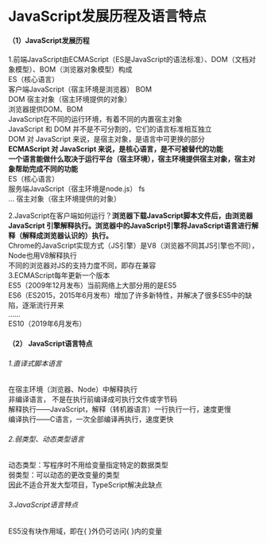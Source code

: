# JavaScript发展历程及语言特点  
#### （1）JavaScript发展历程  
1.前端JavaScript由ECMAScript（ES是JavaScript的语法标准）、DOM（文档对象模型）、BOM（浏览器对象模型）构成  
                                    ES（核心语言）  
客户端JavaScript（宿主环境是浏览器） BOM  
                                    DOM    宿主对象（宿主环境提供的对象）  
浏览器提供DOM、BOM  
JavaScript在不同的运行环境，有着不同的内置宿主对象  
JavaScript 和 DOM 并不是不可分割的，它们的语言标准相互独立  
DOM 对 JavaScript 来说，是宿主对象，是语言中可更换的部分  
**ECMAScript 对 JavaScript 来说，是核心语言，是不可被替代的功能**  
**一个语言能做什么取决于运行平台（宿主环境），宿主环境提供宿主对象，宿主对象帮助完成不同的功能**  
                                     ES（核心语言）   
服务端JavaScript（宿主环境是node.js） fs  
                                     …      宿主对象（宿主环境提供的对象）  

2.JavaScript在客户端如何运行？**浏览器下载JavaScript脚本文件后，由浏览器 JavaScript 引擎解释执行。浏览器中的JavaScript引擎将JavaScript语言进行解释（解释成浏览器认识的）执行。**  
Chrome的JavaScript实现方式（JS引擎）是V8（浏览器不同其JS引擎也不同），Node也用V8解释执行  
不同的浏览器对JS的支持力度不同，即存在兼容  
3.ECMAScript每年更新一个版本  
ES5（2009年12月发布）当前网络上大部分用的是ES5  
ES6（ES2015，2015年6月发布）增加了许多新特性，并解决了很多ES5中的缺陷，逐渐流行开来   
……  
ES10（2019年6月发布）  
#### （2）	JavaScript语言特点  
###### 1.直译式脚本语言  
在宿主环境（浏览器、Node）中解释执行  
非编译语言， 不是在执行前编译成可执行文件或字节码  
解释执行——JavaScript，解释（转机器语言）一行执行一行，速度更慢  
编译执行——C语言，一次全部编译再执行，速度更快  
###### 2.弱类型、动态类型语言  
动态类型：写程序时不用给变量指定特定的数据类型  
弱类型：可以动态的更改变量的类型  
因此不适合开发大型项目，TypeScript解决此缺点  
###### 3.JavaScript语言特点  
ES5没有块作用域，即在{ }外仍可访问{ }内的变量
